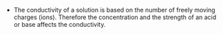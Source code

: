- The conductivity of a solution is based on the number of freely moving charges (ions). Therefore the concentration and the strength of an acid or base affects the conductivity.